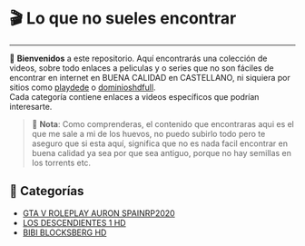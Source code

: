 # 🎬 Lo que no sueles encontrar
---

🌟 **Bienvenidos** a este repositorio. Aquí encontrarás una colección de videos, sobre todo enlaces a peliculas y o series que no son fáciles de encontrar en internet en BUENA CALIDAD en CASTELLANO, ni siquiera por sitios como [playdede](https://playdede.eu/) o [dominioshdfull](https://dominioshdfull.com/).  
Cada categoría contiene enlaces a videos específicos que podrían interesarte.

> 🎥 **Nota**: Como comprenderas, el contenido que encontraras aqui es el que me sale a mi de los huevos, no puedo subirlo todo pero te aseguro que si esta aquí, significa que no es nada facil encontrar en buena calidad ya sea por que sea antiguo, porque no hay semillas en los torrents etc.

## 📂 Categorías
- [GTA V ROLEPLAY AURON SPAINRP2020](./auron2020.md)
- [LOS DESCENDIENTES 1 HD](./descendientes.md)
- [BIBI BLOCKSBERG HD](./bibiblocksberg.md)
